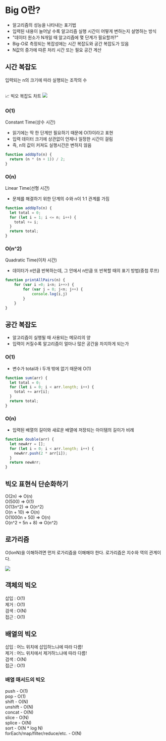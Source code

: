 # Big O란?

- 알고리즘의 성능을 나타내는 표기법
- 입력된 내용이 늘어날 수록 알고리즘 실행 시간이 어떻게 변하는지 설명하는 방식
- "데이터 원소가 N개일 때 알고리즘에 몇 단계가 필요할까?"
- Big-O로 측정되는 복잡성에는 시간 복잡도와 공간 복잡도가 있음
- N값의 증가에 따른 처리 시간 또는 필요 공간 계산

## 시간 복잡도

입력되는 n의 크기에 따라 실행되는 조작의 수

</br>
📈 빅오 복잡도 차트
<img src="https://img1.daumcdn.net/thumb/R1280x0/?scode=mtistory2&fname=https%3A%2F%2Fblog.kakaocdn.net%2Fdn%2FbvSKij%2FbtrCmflIZCF%2FgRGJGS5rNLxNqYxZMCIk8K%2Fimg.png">

### O(1)

Constant Time(상수 시간)

- 읽기에는 딱 한 단계만 필요하기 때문에 O(1)이라고 표현
- 입력 데이터 크기에 상관없이 언제나 일정한 시간이 걸림
- 즉, n의 값이 커져도 실행시간은 변하지 않음

```javascript
function addUpTo(n) {
  return (n * (n + 1)) / 2;
}
```

### O(n)

Linear Time(선형 시간)

- 문제를 해결하기 위한 단계의 수와 n이 1:1 관계를 가짐

```javascript
function addUpTo(n) {
  let total = 0;
  for (let i = 1; i <= n; i++) {
    total += i;
  }
  return total;
}
```

### O(n^2)

Quadratic Time(이차 시간)

- 데이터가 n만큼 반복하는데, 그 안에서 n만큼 또 반복할 때의 표기 방법(중첩 루프)

```javascript
function printAllPairs(n) {
    for (var i =0; i<n; i++>) {
        for (var j = 0; j<n; j++) {
            console.log(i,j)
        }
    }
}
```

## 공간 복잡도

- 알고리즘이 실행될 때 사용되는 메모리의 양
- 입력이 커질수록 알고리즘이 얼마나 많은 공간을 차지하게 되는가

### O(1)

- 변수가 total과 i 두개 밖에 없기 때문에 O(1)

```javascript
function sum(arr) {
  let total = 0;
  for (let i = 0; i < arr.length; i++) {
    total += arr[i];
  }
  return total;
}
```

### O(n)

- 입력된 배열의 길이와 새로운 배열에 저장되는 아이템의 길이가 비례

```javascript
function double(arr) {
  let newArr = [];
  for (let i = 0; i < arr.length; i++) {
    newArr.push(2 * arr[i]);
  }
  return newArr;
}
```

## 빅오 표현식 단순화하기

O(2n) => O(n) </br>
O(500) => 0(1) </br>
O(13n^2) => O(n^2) </br>
O(n + 10) => O(n) </br>
O(1000n + 50) => O(n) </br>
O(n^2 + 5n + 8) => O(n^2)

## 로가리즘

O(lonN)을 이해하려면 먼저 로가리즘을 이해해야 한다. 로가리즘은 지수와 역의 관계이다.

<img src="images/로가리즘.png">

## 객체의 빅오

삽입 : O(1) </br>
제거 : O(1) </br>
검색 : O(N) </br>
접근 : O(1) </br>

## 배열의 빅오

삽입 : 어느 위치에 삽입하느냐에 따라 다름! </br>
제거 : 어느 위치에서 제거하느냐에 따라 다름! </br>
검색 : O(N) </br>
접근 : O(1) </br>

### 배열 매서드의 빅오

push - O(1) </br>
pop - O(1) </br>
shift - O(N) </br>
unshift - O(N) </br>
concat - O(N) </br>
slice - O(N) </br>
splice - O(N) </br>
sort - O(N \* log N) </br>
forEach/map/filter/reduce/etc. - O(N)</br>
